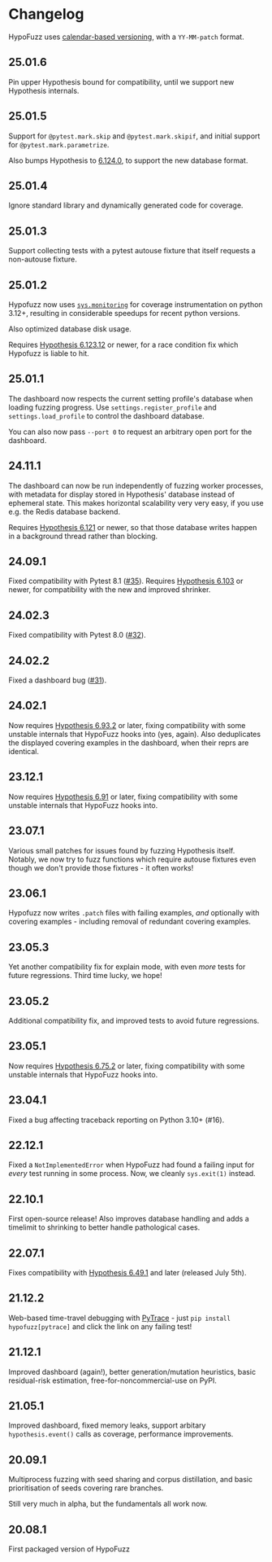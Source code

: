 # Changelog
HypoFuzz uses [calendar-based versioning](https://calver.org/), with a
`YY-MM-patch` format.

## 25.01.6

Pin upper Hypothesis bound for compatibility, until we support new Hypothesis internals.

## 25.01.5

Support for `@pytest.mark.skip` and `@pytest.mark.skipif`, and initial support for `@pytest.mark.parametrize`.

Also bumps Hypothesis to [6.124.0](https://hypothesis.readthedocs.io/en/latest/changes.html#v6.124.0), to support the new database format.

## 25.01.4

Ignore standard library and dynamically generated code for coverage.

## 25.01.3

Support collecting tests with a pytest autouse fixture that itself requests a non-autouse fixture.

## 25.01.2

Hypofuzz now uses [`sys.monitoring`](https://docs.python.org/3/library/sys.monitoring.html) for coverage instrumentation on python 3.12+, resulting in considerable speedups for recent python versions.

Also optimized database disk usage.


Requires [Hypothesis 6.123.12](https://hypothesis.readthedocs.io/en/latest/changes.html#v6.123.12)
or newer, for a race condition fix which Hypofuzz is liable to hit.

## 25.01.1

The dashboard now respects the current setting profile's database when loading fuzzing progress.
Use `settings.register_profile` and `settings.load_profile` to control the dashboard database.

You can also now pass `--port 0` to request an arbitrary open port for the dashboard.

## 24.11.1
The dashboard can now be run independently of fuzzing worker processes, with metadata for
display stored in Hypothesis' database instead of ephemeral state.  This makes horizontal
scalability very very easy, if you use e.g. the Redis database backend.

Requires [Hypothesis 6.121](https://hypothesis.readthedocs.io/en/latest/changes.html#v6-121-0)
or newer, so that those database writes happen in a background thread rather than blocking.

## 24.09.1
Fixed compatibility with Pytest 8.1 ([#35](https://github.com/Zac-HD/hypofuzz/issues/35)).
Requires [Hypothesis 6.103](https://hypothesis.readthedocs.io/en/latest/changes.html#v6-103-0)
or newer, for compatibility with the new and improved shrinker.

## 24.02.3
Fixed compatibility with Pytest 8.0 ([#32](https://github.com/Zac-HD/hypofuzz/issues/32)).

## 24.02.2
Fixed a dashboard bug ([#31](https://github.com/Zac-HD/hypofuzz/issues/31)).

## 24.02.1
Now requires [Hypothesis 6.93.2](https://hypothesis.readthedocs.io/en/latest/changes.html#v6-93-2)
or later, fixing compatibility with some unstable internals that HypoFuzz hooks into (yes, again).
Also deduplicates the displayed covering examples in the dashboard, when their reprs are identical.

## 23.12.1
Now requires [Hypothesis 6.91](https://hypothesis.readthedocs.io/en/latest/changes.html#v6-91-0)
or later, fixing compatibility with some unstable internals that HypoFuzz hooks into.

## 23.07.1
Various small patches for issues found by fuzzing Hypothesis itself.
Notably, we now try to fuzz functions which require autouse fixtures
even though we don't provide those fixtures - it often works!

## 23.06.1
Hypofuzz now writes ``.patch`` files with failing examples, *and* optionally
with covering examples - including removal of redundant covering examples.

## 23.05.3
Yet another compatibility fix for explain mode, with even _more_ tests for future regressions.
Third time lucky, we hope!

## 23.05.2
Additional compatibility fix, and improved tests to avoid future regressions.

## 23.05.1
Now requires [Hypothesis 6.75.2](https://hypothesis.readthedocs.io/en/latest/changes.html#v6-75-2)
or later, fixing compatibility with some unstable internals that HypoFuzz hooks into.

## 23.04.1
Fixed a bug affecting traceback reporting on Python 3.10+ (#16).

## 22.12.1
Fixed a `NotImplementedError` when HypoFuzz had found a failing input for *every*
test running in some process.  Now, we cleanly `sys.exit(1)` instead.

## 22.10.1
First open-source release!  Also improves database handling and adds
a timelimit to shrinking to better handle pathological cases.

## 22.07.1
Fixes compatibility with [Hypothesis 6.49.1](https://hypothesis.readthedocs.io/en/latest/changes.html#v6-49-1)
and later (released July 5th).

## 21.12.2
Web-based time-travel debugging with [PyTrace](https://pytrace.com/) - just
`pip install hypofuzz[pytrace]` and click the link on any failing test!

## 21.12.1
Improved dashboard (again!), better generation/mutation heuristics,
basic residual-risk estimation, free-for-noncommercial-use on PyPI.

## 21.05.1
Improved dashboard, fixed memory leaks, support arbitary `hypothesis.event()`
calls as coverage, performance improvements.

## 20.09.1
Multiprocess fuzzing with seed sharing and corpus distillation,
and basic prioritisation of seeds covering rare branches.

Still very much in alpha, but the fundamentals all work now.

## 20.08.1
First packaged version of HypoFuzz
